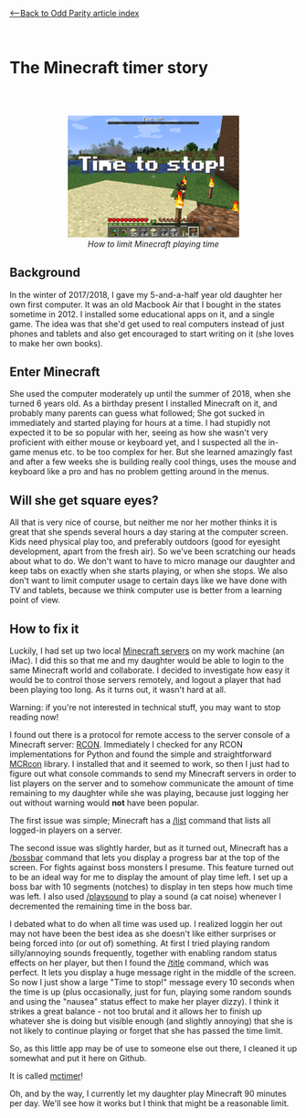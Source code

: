 [<--Back to Odd Parity article index](https://github.com/ragnarlonn/oddparity)

<br/>

# The Minecraft timer story

<br/>
<br/>

<p align="center"><img src="../images/mctimer.png" width="300"><br><i>How to limit Minecraft playing time</i></p>

## Background

In the winter of 2017/2018, I gave my 5-and-a-half year old daughter her own first computer. 
It was an old Macbook Air that I bought in the states sometime in 2012. I installed some educational apps on it, 
and a single game. The idea was that she'd get used to real computers instead of just phones and tablets and also 
get encouraged to start writing on it (she loves to make her own books).

## Enter Minecraft

She used the computer moderately up until the summer of 2018, when she turned 6 years old. As a birthday present I 
installed Minecraft on it, and probably many parents can guess what followed; She got sucked in immediately and 
started playing for hours at a time. I had stupidly not expected it to be so popular with her, seeing as how she 
wasn't very proficient with either mouse or keyboard yet, and I suspected all the in-game menus etc. to be too 
complex for her. But she learned amazingly fast and after a few weeks she is building really cool things, uses 
the mouse and keyboard like a pro and has no problem getting around in the menus.

## Will she get square eyes?

All that is very nice of course, but neither me nor her mother thinks it is great that she spends several hours a day
staring at the computer screen. Kids need physical play too, and preferably outdoors (good for eyesight development, 
apart from the fresh air). So we've been scratching our heads about what to do. We don't want to have to micro manage
our daughter and keep tabs on exactly when she starts playing, or when she stops. We also don't want to limit
computer usage to certain days like we have done with TV and tablets, because we think computer use is better
from a learning point of view.

## How to fix it

Luckily, I had set up two local [Minecraft servers](https://minecraft.net/en-us/download/server) on my work machine (an iMac). I did this so that me and my
daughter would be able to login to the same Minecraft world and collaborate. I decided to investigate how easy
it would be to control those servers remotely, and logout a player that had been playing too long. As it turns
out, it wasn't hard at all. 

Warning: if you're not interested in technical stuff, you may want to stop reading now!

I found out there is a protocol for remote access to the server console of a Minecraft server: [RCON](http://wiki.vg/Rcon).
Immediately I checked for any RCON implementations for Python and found the simple and straightforward
[MCRcon](https://github.com/barneygale/MCRcon) library. I installed that and it seemed to work, so then I just had to figure out what console
commands to send my Minecraft servers in order to list players on the server and to somehow
communicate the amount of time remaining to my daughter while she was playing, because just logging her
out without warning would __not__ have been popular.

The first issue was simple; Minecraft has a [/list](https://minecraft.gamepedia.com/Commands/list) command 
that lists all logged-in players on a server.

The second issue was slightly harder, but as it turned out, Minecraft has a [/bossbar](https://minecraft.gamepedia.com/Commands/bossbar) command that lets
you display a progress bar at the top of the screen. For fights against boss monsters I presume. This 
feature turned out to be an ideal way for me to display the amount of play time left. I set up a boss bar
with 10 segments (notches) to display in ten steps how much time was left. I also used [/playsound](https://minecraft.gamepedia.com/Commands/playsound) to 
play a sound (a cat noise) whenever I decremented the remaining time in the boss bar.

I debated what to do when all time was used up. I realized loggin her out may not have been the best idea
as she doesn't like either surprises or being forced into (or out of) something. At first I tried playing 
random silly/annoying sounds frequently, together with enabling random status effects on her player, but 
then I found the [/title](https://minecraft.gamepedia.com/Commands/title) command, which was perfect. 
It lets you display a huge message right in the middle of the screen. So now I just show a large 
"Time to stop!" message every 10 seconds when the time is up (plus occasionally, just for fun, 
playing some random sounds and using the "nausea" status effect to make her player dizzy). I think it
strikes a great balance - not too brutal and it allows her to finish up whatever she is doing but visible
enough (and slightly annoying) that she is not likely to continue playing or forget that she has passed
the time limit.

So, as this little app may be of use to someone else out there, I cleaned it up somewhat and put it here on Github. 

It is called [mctimer](https://github.com/ragnarlonn/mctimer)!

Oh, and by the way, I currently let my daughter play Minecraft 90 minutes per day. We'll see how it works but I 
think that might be a reasonable limit.
